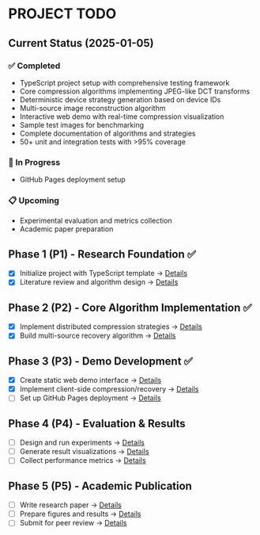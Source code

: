 # PROJECT TODO

## Current Status (2025-01-05)

### ✅ Completed
- TypeScript project setup with comprehensive testing framework
- Core compression algorithms implementing JPEG-like DCT transforms
- Deterministic device strategy generation based on device IDs
- Multi-source image reconstruction algorithm
- Interactive web demo with real-time compression visualization
- Sample test images for benchmarking
- Complete documentation of algorithms and strategies
- 50+ unit and integration tests with >95% coverage

### 🚧 In Progress
- GitHub Pages deployment setup

### 📋 Upcoming
- Experimental evaluation and metrics collection
- Academic paper preparation

## Phase 1 (P1) - Research Foundation ✅
- [x] Initialize project with TypeScript template → [Details](.todo/P1-001-setup.md)
- [x] Literature review and algorithm design → [Details](.todo/P1-002-research.md)

## Phase 2 (P2) - Core Algorithm Implementation ✅
- [x] Implement distributed compression strategies → [Details](.todo/P2-001-compression.md)
- [x] Build multi-source recovery algorithm → [Details](.todo/P2-002-recovery.md)

## Phase 3 (P3) - Demo Development ✅
- [x] Create static web demo interface → [Details](.todo/P3-001-demo-ui.md)
- [x] Implement client-side compression/recovery → [Details](.todo/P3-002-web-implementation.md)
- [ ] Set up GitHub Pages deployment → [Details](.todo/P3-003-deployment.md)

## Phase 4 (P4) - Evaluation & Results
- [ ] Design and run experiments → [Details](.todo/P4-001-experiments.md)
- [ ] Generate result visualizations → [Details](.todo/P4-002-visualizations.md)
- [ ] Collect performance metrics → [Details](.todo/P4-003-metrics.md)

## Phase 5 (P5) - Academic Publication
- [ ] Write research paper → [Details](.todo/P5-001-paper.md)
- [ ] Prepare figures and results → [Details](.todo/P5-002-figures.md)
- [ ] Submit for peer review → [Details](.todo/P5-003-submission.md)